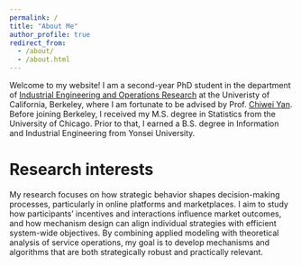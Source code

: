 ```yaml
---
permalink: /
title: "About Me"
author_profile: true
redirect_from: 
  - /about/
  - /about.html
---
```


Welcome to my website! I am a second-year PhD student in the department of [Industrial Engineering and Operations Research](https://ieor.berkeley.edu/) at the Univeristy of California, Berkeley, where I am fortunate to be advised by Prof. [Chiwei Yan](https://yanchiwei.github.io/). Before joining Berkeley, I received my M.S. degree in Statistics from the University of Chicago. Prior to that, I earned a B.S. degree in Information and Industrial Engineering from Yonsei University.

Research interests
======
My research focuses on how strategic behavior shapes decision-making processes, particularly in online platforms and marketplaces. I aim to study how participants’ incentives and interactions influence market outcomes, and how mechanism design can align individual strategies with efficient system-wide objectives. By combining applied modeling with theoretical analysis of service operations, my goal is to develop mechanisms and algorithms that are both strategically robust and practically relevant.
